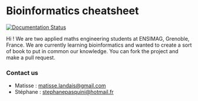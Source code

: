 # Bioinformatics cheatsheet
[![Documentation 
Status](https://readthedocs.org/projects/bioinfo-cheatsheet/badge/?version=latest)](https://bioinfo-cheatsheet.readthedocs.io/en/latest/?badge=latest)

Hi ! We are two applied maths engineering students at ENSIMAG, Grenoble, France. 
We are currently learning bioinformatics and wanted to create a sort of book to put in common our knowledge.
You can fork the project and make a pull request. 

### Contact us 
- Matisse : matisse.landais@gmail.com
- Stéphane : stephanepasquini@hotmail.fr
